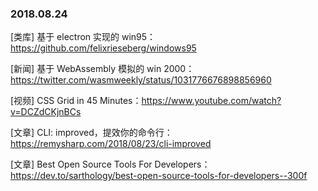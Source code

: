 ### 2018.08.24

[类库] 基于 electron 实现的 win95：<https://github.com/felixrieseberg/windows95>

[新闻] 基于 WebAssembly 模拟的 win 2000：<https://twitter.com/wasmweekly/status/1031776676898856960>

[视频] CSS Grid in 45 Minutes：<https://www.youtube.com/watch?v=DCZdCKjnBCs>

[文章] CLI: improved，提效你的命令行：<https://remysharp.com/2018/08/23/cli-improved>

[文章] Best Open Source Tools For Developers：<https://dev.to/sarthology/best-open-source-tools-for-developers--300f>
